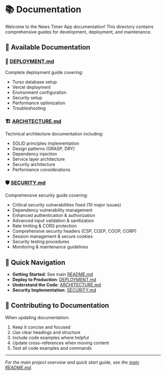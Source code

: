 # 📚 Documentation

Welcome to the News Timer App documentation! This directory contains comprehensive guides for development, deployment, and maintenance.

## 📖 Available Documentation

### 🚀 [DEPLOYMENT.md](./DEPLOYMENT.md)
Complete deployment guide covering:
- Turso database setup
- Vercel deployment
- Environment configuration
- Security setup
- Performance optimization
- Troubleshooting

### 🏗️ [ARCHITECTURE.md](./ARCHITECTURE.md)
Technical architecture documentation including:
- SOLID principles implementation
- Design patterns (GRASP, DRY)
- Dependency injection
- Service layer architecture
- Security architecture
- Performance considerations

### 🛡️ [SECURITY.md](./SECURITY.md)
Comprehensive security guide covering:
- Critical security vulnerabilities fixed (10 major issues)
- Dependency vulnerability management
- Enhanced authentication & authorization
- Advanced input validation & sanitization
- Rate limiting & CORS protection
- Comprehensive security headers (CSP, COEP, COOP, CORP)
- Session management & secure cookies
- Security testing procedures
- Monitoring & maintenance guidelines

## 🎯 Quick Navigation

- **Getting Started**: See main [README.md](../README.md)
- **Deploy to Production**: [DEPLOYMENT.md](./DEPLOYMENT.md)
- **Understand the Code**: [ARCHITECTURE.md](./ARCHITECTURE.md)
- **Security Implementation**: [SECURITY.md](./SECURITY.md)

## 📝 Contributing to Documentation

When updating documentation:
1. Keep it concise and focused
2. Use clear headings and structure
3. Include code examples where helpful
4. Update cross-references when moving content
5. Test all code examples and commands

---

*For the main project overview and quick start guide, see the [main README.md](../README.md).*

